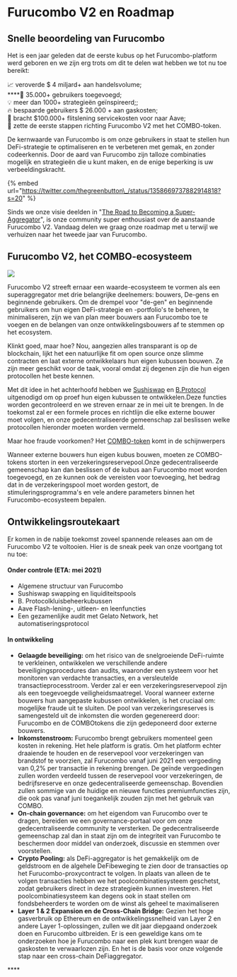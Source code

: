 # Furucombo V2 en Roadmap

## **Snelle beoordeling van Furucombo**

Het is een jaar geleden dat de eerste kubus op het Furucombo-platform werd geboren en we zijn erg trots om dit te delen wat hebben we tot nu toe bereikt:

📈 veroverde $ 4 miljard+ aan handelsvolume;  
****👤 35.000+ gebruikers toegevoegd;  
💡 meer dan 1000+ strategieën geïnspireerd;;  
🔥 bespaarde gebruikers $ 26.000 + aan gaskosten;   
🥇 bracht $100.000+ flitslening servicekosten voor naar Aave;  
💜 zette de eerste stappen richting Furucombo V2 met het COMBO-token.

De kernwaarde van Furucombo is om onze gebruikers in staat te stellen hun DeFi-strategie te optimaliseren en te verbeteren met gemak, en zonder codeerkennis. Door de aard van Furucombo zijn talloze combinaties mogelijk en strategieën die u kunt maken, en de enige beperking is uw verbeeldingskracht.

{% embed url="https://twitter.com/thegreenbutton\_/status/1358669737882914818?s=20" %}

Sinds we onze visie deelden in "[The Road to Becoming a Super-Aggregator](https://medium.com/furucombo/the-road-to-becoming-a-super-aggregator-cbd2566a1990)", is onze community super enthousiast over de aanstaande Furucombo V2. Vandaag delen we graag onze roadmap met u terwijl we verhuizen naar het tweede jaar van Furucombo.

## **Furucombo V2, het COMBO-ecosysteem**

![](https://lh6.googleusercontent.com/P98iLN86cqmt5WTT8xiJqbFgk5AAePEop6DYSx8ugWARswpLE4zMTGc9aet-V_huzdqyWkJRI4-h9habxoVg0h39u2PRWDivlppzItUc2DnvkFi70veuu8CpFKAiwhksSVHHNG7r)

Furucombo V2 streeft ernaar een waarde-ecosysteem te vormen als een superaggregator met drie belangrijke deelnemers: bouwers, De-gens en beginnende gebruikers. Om de drempel voor "de-gen" en beginnende gebruikers om hun eigen DeFi-strategie en -portfolio's te beheren, te minimaliseren, zijn we van plan meer bouwers aan Furucombo toe te voegen en de belangen van onze ontwikkelingsbouwers af te stemmen op het ecosystem.

Klinkt goed, maar hoe? Nou, aangezien alles transparant is op de blockchain, lijkt het een natuurlijke fit om open source onze slimme contracten en laat externe ontwikkelaars hun eigen kubussen bouwen. Ze zijn meer geschikt voor de taak, vooral omdat zij degenen zijn die hun eigen protocollen het beste kennen.

Met dit idee in het achterhoofd hebben we [Sushiswap](https://twitter.com/SushiSwap) en [B.Protocol](https://twitter.com/bprotocoleth) uitgenodigd om op proef hun eigen kubussen te ontwikkelen.Deze functies worden gecontroleerd en we streven ernaar ze in mei uit te brengen. In de toekomst zal er een formele proces en richtlijn die elke externe bouwer moet volgen, en onze gedecentraliseerde gemeenschap zal beslissen welke protocollen hieronder moeten worden vermeld.

Maar hoe fraude voorkomen? Het [COMBO-token](https://medium.com/furucombo/introducing-combo-token-99f34eb05295) komt in de schijnwerpers 

Wanneer externe bouwers hun eigen kubus bouwen, moeten ze COMBO-tokens storten in een verzekeringsreservepool.Onze gedecentraliseerde gemeenschap kan dan beslissen of de kubus aan Furucombo moet worden toegevoegd, en ze kunnen ook de vereisten voor toevoeging, het bedrag dat in de verzekeringspool moet worden gestort, de stimuleringsprogramma's en vele andere parameters binnen het Furucombo-ecosysteem bepalen.

## **Ontwikkelingsroutekaart**

Er komen in de nabije toekomst zoveel spannende releases aan om de Furucombo V2 te voltooien. Hier is de sneak peek van onze voortgang tot nu toe:

#### Onder controle \(ETA: mei 2021\)

* Algemene structuur van Furucombo
* Sushiswap swapping en liquiditeitspools
* B. Protocolkluisbeheerkubussen
* Aave Flash-lening-, uitleen- en leenfuncties
* Een gezamenlijke audit met Gelato Network, het automatiseringsprotocol

#### **In ontwikkeling**

* **Gelaagde beveiliging:** om het risico van de snelgroeiende DeFi-ruimte te verkleinen, ontwikkelen we verschillende andere beveiligingsprocedures dan audits, waaronder een systeem voor het monitoren van verdachte transacties, en a versleutelde transactieprocesstroom. Verder zal er een verzekeringsreservepool zijn als een toegevoegde veiligheidsmaatregel. Vooral wanneer externe bouwers hun aangepaste kubussen ontwikkelen, is het cruciaal om: mogelijke fraude uit te sluiten. De pool van verzekeringsreserves is samengesteld uit de inkomsten die worden gegenereerd door: Furucombo en de COMBOtokens die zijn gedeponeerd door externe bouwers.
* **Inkomstenstroom:** Furucombo brengt gebruikers momenteel geen kosten in rekening. Het hele platform is gratis. Om het platform echter draaiende te houden en de reservepool voor verzekeringen van brandstof te voorzien, zal Furucombo vanaf juni 2021 een vergoeding van 0,2% per transactie in rekening brengen. De geïnde vergoedingen zullen worden verdeeld tussen de reservepool voor verzekeringen, de bedrijfsreserve en onze gedecentraliseerde gemeenschap. Bovendien zullen sommige van de huidige en nieuwe functies premiumfuncties zijn, die ook pas vanaf juni toegankelijk zouden zijn met het gebruik van COMBO.
* **On-chain governance:** om het eigendom van Furucombo over te dragen, bereiden we een governance-portaal voor om onze gedecentraliseerde community te versterken. De gedecentraliseerde gemeenschap zal dan in staat zijn om de integriteit van Furucombo te beschermen door middel van onderzoek, discussie en stemmen over voorstellen.
* **Crypto Pooling:** als DeFi-aggregator is het gemakkelijk om de geldstroom en de algehele DeFibeweging te zien door de transacties op het Furucombo-proxycontract te volgen. In plaats van alleen de te volgen transacties hebben we het poolcombinatiesysteem geschetst, zodat gebruikers direct in deze strategieën kunnen investeren. Het poolcombinatiesysteem kan degens ook in staat stellen om fondsbeheerders te worden om de winst als geheel te maximaliseren
* **Layer 1 & 2 Expansion en de Cross-Chain Bridge:** Gezien het hoge gasverbruik op Ethereum en de ontwikkelingssnelheid van Layer 2 en andere Layer 1-oplossingen, zullen we dit jaar diepgaand onderzoek doen en Furucombo uitbreiden. Er is een geweldige kans om te onderzoeken hoe je Furucombo naar een plek kunt brengen waar de gaskosten te verwaarlozen zijn. En het is de basis voor onze volgende stap naar een cross-chain DeFiaggregator.

\*\*\*\*

